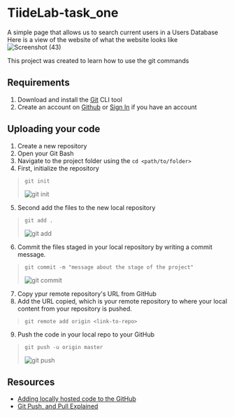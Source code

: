 # TiideLab-task_one
A simple page that allows us to search current users in a Users Database
Here is a view of the website of what the website looks like
![Screenshot (43)](https://user-images.githubusercontent.com/55829039/172850283-1e0e3915-8770-41e1-8f64-da1dbf6f4ef7.png)

This project was created to learn how to use the git commands

## Requirements
1. Download and install the [Git](https://git-scm.com/downloads) CLI tool
2. Create an account on [Github](https://github.com/signup?user_email=&source=form-home-signup) or [Sign In](httpps://github.com/login) if you have an account

## Uploading your code
1. Create a new repository
2. Open your Git Bash
3. Navigate to the project folder using the `cd <path/to/folder>`
4. First, initialize the repository 
> `git init`
> 
> ![git init](https://user-images.githubusercontent.com/55829039/172856524-0b57dc36-0c66-4a44-8656-6c2a43dec71a.png)
5. Second add the files to the new local repository
> `git add .`
> 
> ![git add](https://user-images.githubusercontent.com/55829039/172856680-581d7cf4-357a-4559-a1e8-8be03865885a.png)
6. Commit the files staged in your local repository by writing a commit message. 
> `git commit -m "message about the stage of the project"`
> 
> ![git commit ](https://user-images.githubusercontent.com/55829039/172857075-adee30d3-c647-48ed-983d-954192a03c68.png)
7. Copy ypur remote repository's URL from GitHub
8. Add the URL copied, which is your remote repository to where your local content from your repository is pushed.
> `git remote add origin <link-to-repo>`
9. Push the code in your local repo to your GitHub
> `git push -u origin master`
> 
> ![git push](https://user-images.githubusercontent.com/55829039/172857442-a5eeec7a-9bc7-428b-9e9c-476040bfdc6b.png)

## Resources
- [Adding locally hosted code to the GitHub](https://docs.github.com/en/get-started/importing-your-projects-to-github/importing-source-code-to-github/adding-locally-hosted-code-to-github)
- [Git Push, and Pull Explained](https://www.datacamp.com/tutorial/git-push-pull)
